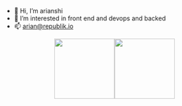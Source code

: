 - 👋 Hi, I’m arianshi
- 👀 I’m interested in front end and devops and backed
- 📫 arian@republik.io

<div style="display:flex;flex-direction:row;justify-content: center;">
  <img height="137px" src="https://github-readme-stats.vercel.app/api?username=arianshirepublik&hide_title=false&hide_border=true&show_icons=trueline_height=21&text_color=000&icon_color=000&bg_color=0,ea6161,ffc64d,fffc4d,52fa5a&theme=graywhite"/>
  <img height="137px" src="https://github-readme-stats.vercel.app/api/top-langs/?username=arianshirepublik&hide_title=false&hide_border=true&layout=compact&langs_count=6&text_color=000&icon_color=fff&bg_color=0,52fa5a,4dfcff,c64dff&theme=graywhite"/>
</div>

